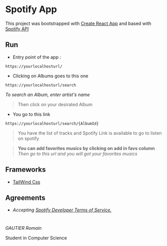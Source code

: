 # Spotify App

This project was bootstrapped with [Create React App](https://github.com/facebook/create-react-app) and based with [Spotify API](https://developer.spotify.com/documentation/web-api/)

## Run 

* Entry point of the app : 
```
https://yourlocalhosturl/
```
* Clicking on Albums goes to this one
```
https://yourlocalhosturl/search
```
_To search an Album, enter artist's name_

>Then click on your desirated Album
* You go to this link
```
https://yourlocalhosturl/search/{AlbumId}
```
>You have the list of tracks and Spotify Link is available to go to listen on spotify

>__You can add favorites musics by clicking on add in favs column__<br>
>_Then go to this url and you will got your favorites musics_

## Frameworks

* [TailWind Css](https://tailwindcss.com/)


## Agreements
* _Accepting [Spotify Developer Terms of Service.](https://developer.spotify.com/terms/)_

# 

_GAUTIER Romain_ <br>

Student in Computer Science
